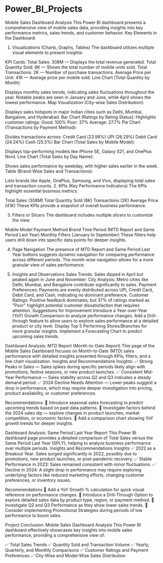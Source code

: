 # Power_BI_Projects

Mobile Sales Dashboard Analysis
This Power BI dashboard presents a comprehensive view of mobile sales data, providing insights into key performance metrics, sales trends, and customer behavior.
Key Elements in the Dashboard:

1. Visualizations (Charts, Graphs, Tables)
The dashboard utilizes multiple visual elements to present insights:

KPI Cards:
Total Sales: 308M — Displays the total revenue generated.
Total Quantity Sold: 8K — Shows the total number of mobile units sold.
Total Transactions: 2K — Number of purchase transactions.
Average Price per Unit: 41K — Average price per mobile sold.
Line Chart (Total Quantity by Month):

Displays monthly sales trends, indicating sales fluctuations throughout the year.
Notable peaks are seen in January and June, while April shows the lowest performance.
Map Visualization (City-wise Sales Distribution):

Displays sales hotspots in major Indian cities such as Delhi, Mumbai, Bangalore, and Hyderabad.
Bar Chart (Ratings by Rating Status):
Highlights customer ratings:
Good: 100%
Poor: 37%
Average: 27.7%
Pie Chart (Transactions by Payment Method):

Divides transactions across:
Credit Card (23.98%)
UPI (26.29%)
Debit Card (24.24%)
Cash (25.5%)
Bar Chart (Total Sales by Mobile Model):

Displays top-performing models like iPhone SE, Galaxy S21, and OnePlus Nord.
Line Chart (Total Sales by Day Name):

Shows sales performance by weekday, with higher sales earlier in the week.
Table (Brand-Wise Sales and Transactions):

Lists brands like Apple, OnePlus, Samsung, and Vivo, displaying total sales and transaction counts.
2. KPIs (Key Performance Indicators)
The KPIs highlight essential business metrics:

Total Sales (308M)
Total Quantity Sold (8K)
Transactions (2K)
Average Price (41K)
These KPIs provide a snapshot of overall business performance.

3. Filters or Slicers
The dashboard includes multiple slicers to customize the view:

Mobile Model
Payment Method
Brand
Time Period (MTD Report and Same Period Last Year)
Monthly Filters (January to September)
These filters help users drill down into specific data points for deeper insights.

4. Page Navigation
The presence of MTD Report and Same Period Last Year buttons suggests dynamic navigation for comparing performance across different periods.
The month-wise navigation allows for a more granular view of sales performance.

6. Insights and Observations
Sales Trends: Sales dipped in April but peaked again in June and November.
City Analysis: Metro cities like Delhi, Mumbai, and Bangalore contribute significantly to sales.
Payment Preferences: Payments are evenly distributed across UPI, Credit Card, Debit Card, and Cash, indicating no dominant preference.
Customer Ratings: Positive feedback dominates, but 37% of ratings marked as "Poor" highlight potential customer dissatisfaction that requires attention.
Suggestions for Improvement
Introduce a Year-over-Year (YoY) Growth Comparison to analyze performance changes.
Add a Drill-through feature to allow users to explore sales performance at a detailed product or city level.
Display Top 5 Performing Stores/Branches for more granular insights.
Implement a Forecasting Chart to predict upcoming sales trends.


Dashboard Analysis: MTD Report (Month-to-Date Report)
This page of the Mobile Sales Dashboard focuses on Month-to-Date (MTD) sales performance with detailed insights presented through KPIs, filters, and a line chart visualization.
Insights and Recommendations
Insights:
✅ Strong Peaks in Sales — Sales spikes during specific periods likely align with promotions, festive seasons, or new product launches.
✅ Consistent Mid-Year Performance — Sales stability across Q2 and Q3 indicates a steady demand period.
✅ 2024 Decline Needs Attention — Lower peaks suggest a drop in performance, which may require deeper investigation into pricing, product availability, or customer preferences.

Recommendations:
📌 Introduce seasonal sales forecasting to predict upcoming trends based on past data patterns.
📌 Investigate factors behind the 2024 sales dip — explore changes in product launches, market competition, or economic factors.
📌 Add a comparison chart showing YoY growth trends for deeper insights.


Dashboard Analysis: Same Period Last Year Report
This Power BI dashboard page provides a detailed comparison of Total Sales versus the Same Period Last Year (SPLY), helping to analyze business performance over multiple periods.
Insights and Recommendations
Insights
✅ 2022 as a Breakout Year: Sales surged significantly in 2022, possibly due to promotions, new product launches, or post-pandemic recovery.
✅ Stable Performance in 2023: Sales remained consistent with minor fluctuations.
✅ Decline in 2024: A slight drop in performance may require exploring underlying factors like reduced marketing efforts, changing customer preferences, or inventory issues.

Recommendations
📌 Add a YoY Growth % calculation for quick visual reference on performance changes.
📌 Introduce a Drill-Through Option to explore detailed sales data by product type, region, or payment method.
📌 Investigate Q2 and Q3 Performance as they show lower sales trends.
📌 Consider implementing Promotional Strategies during periods of low performance to boost sales.



Project Conclusion: Mobile Sales Dashboard Analysis
This Power BI dashboard effectively showcases key insights into mobile sales performance, providing a comprehensive view of:

✅ Total Sales Trends
✅ Quantity Sold and Transaction Volume
✅ Yearly, Quarterly, and Monthly Comparisons
✅ Customer Ratings and Payment Preferences
✅ City-Wise and Model-Wise Sales Distribution

